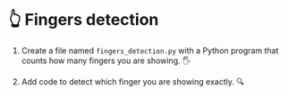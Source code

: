 # 👆 Fingers detection

1. Create a file named `fingers_detection.py` with a Python program that counts how many fingers you are showing. 🖐️

3. Add code to detect which finger you are showing exactly. 🔍
